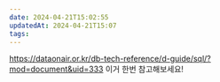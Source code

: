 ```yaml
---
date: 2024-04-21T15:02:55
updatedAt: 2024-04-21T15:07
tags: 
---
```

https://dataonair.or.kr/db-tech-reference/d-guide/sql/?mod=document&uid=333 이거 한번 참고해보세요!